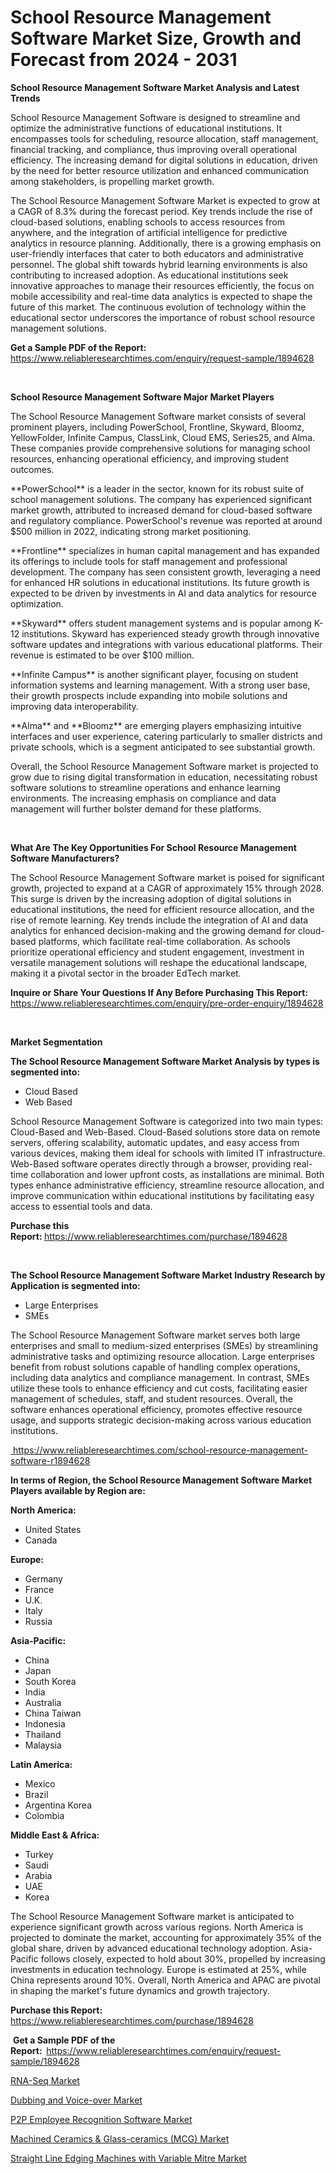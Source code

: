 <p><h1>School Resource Management Software Market Size, Growth and Forecast from 2024 - 2031</h1></p><p><strong>School Resource Management Software Market Analysis and Latest Trends</strong></p>
<p><p>School Resource Management Software is designed to streamline and optimize the administrative functions of educational institutions. It encompasses tools for scheduling, resource allocation, staff management, financial tracking, and compliance, thus improving overall operational efficiency. The increasing demand for digital solutions in education, driven by the need for better resource utilization and enhanced communication among stakeholders, is propelling market growth.</p><p>The School Resource Management Software Market is expected to grow at a CAGR of 8.3% during the forecast period. Key trends include the rise of cloud-based solutions, enabling schools to access resources from anywhere, and the integration of artificial intelligence for predictive analytics in resource planning. Additionally, there is a growing emphasis on user-friendly interfaces that cater to both educators and administrative personnel. The global shift towards hybrid learning environments is also contributing to increased adoption. As educational institutions seek innovative approaches to manage their resources efficiently, the focus on mobile accessibility and real-time data analytics is expected to shape the future of this market. The continuous evolution of technology within the educational sector underscores the importance of robust school resource management solutions.</p></p>
<p><strong>Get a Sample PDF of the Report:&nbsp;</strong> <a href="https://www.reliableresearchtimes.com/enquiry/request-sample/1894628?utm_campaign=1612&utm_medium=2&utm_source=Github&utm_content=ia&utm_term=24102024&utm_id=school-resource-management-software">https://www.reliableresearchtimes.com/enquiry/request-sample/1894628</a></p>
<p>&nbsp;</p>
<p><strong>School Resource Management Software Major Market Players</strong></p>
<p><p>The School Resource Management Software market consists of several prominent players, including PowerSchool, Frontline, Skyward, Bloomz, YellowFolder, Infinite Campus, ClassLink, Cloud EMS, Series25, and Alma. These companies provide comprehensive solutions for managing school resources, enhancing operational efficiency, and improving student outcomes.</p><p>**PowerSchool** is a leader in the sector, known for its robust suite of school management solutions. The company has experienced significant market growth, attributed to increased demand for cloud-based software and regulatory compliance. PowerSchool's revenue was reported at around $500 million in 2022, indicating strong market positioning.</p><p>**Frontline** specializes in human capital management and has expanded its offerings to include tools for staff management and professional development. The company has seen consistent growth, leveraging a need for enhanced HR solutions in educational institutions. Its future growth is expected to be driven by investments in AI and data analytics for resource optimization.</p><p>**Skyward** offers student management systems and is popular among K-12 institutions. Skyward has experienced steady growth through innovative software updates and integrations with various educational platforms. Their revenue is estimated to be over $100 million.</p><p>**Infinite Campus** is another significant player, focusing on student information systems and learning management. With a strong user base, their growth prospects include expanding into mobile solutions and improving data interoperability.</p><p>**Alma** and **Bloomz** are emerging players emphasizing intuitive interfaces and user experience, catering particularly to smaller districts and private schools, which is a segment anticipated to see substantial growth.</p><p>Overall, the School Resource Management Software market is projected to grow due to rising digital transformation in education, necessitating robust software solutions to streamline operations and enhance learning environments. The increasing emphasis on compliance and data management will further bolster demand for these platforms.</p></p>
<p>&nbsp;</p>
<p><strong>What Are The Key Opportunities For School Resource Management Software Manufacturers?</strong></p>
<p><p>The School Resource Management Software market is poised for significant growth, projected to expand at a CAGR of approximately 15% through 2028. This surge is driven by the increasing adoption of digital solutions in educational institutions, the need for efficient resource allocation, and the rise of remote learning. Key trends include the integration of AI and data analytics for enhanced decision-making and the growing demand for cloud-based platforms, which facilitate real-time collaboration. As schools prioritize operational efficiency and student engagement, investment in versatile management solutions will reshape the educational landscape, making it a pivotal sector in the broader EdTech market.</p></p>
<p><strong>Inquire or Share Your Questions If Any Before Purchasing This Report:</strong> <a href="https://www.reliableresearchtimes.com/enquiry/pre-order-enquiry/1894628?utm_campaign=1612&utm_medium=2&utm_source=Github&utm_content=ia&utm_term=24102024&utm_id=school-resource-management-software">https://www.reliableresearchtimes.com/enquiry/pre-order-enquiry/1894628</a></p>
<p>&nbsp;</p>
<p><strong>Market Segmentation</strong></p>
<p><strong>The School Resource Management Software Market Analysis by types is segmented into:</strong></p>
<p><ul><li>Cloud Based</li><li>Web Based</li></ul></p>
<p><p>School Resource Management Software is categorized into two main types: Cloud-Based and Web-Based. Cloud-Based solutions store data on remote servers, offering scalability, automatic updates, and easy access from various devices, making them ideal for schools with limited IT infrastructure. Web-Based software operates directly through a browser, providing real-time collaboration and lower upfront costs, as installations are minimal. Both types enhance administrative efficiency, streamline resource allocation, and improve communication within educational institutions by facilitating easy access to essential tools and data.</p></p>
<p><strong>Purchase this Report:&nbsp;</strong><a href="https://www.reliableresearchtimes.com/purchase/1894628?utm_campaign=1612&utm_medium=2&utm_source=Github&utm_content=ia&utm_term=24102024&utm_id=school-resource-management-software">https://www.reliableresearchtimes.com/purchase/1894628</a></p>
<p>&nbsp;</p>
<p><strong>The School Resource Management Software Market Industry Research by Application is segmented into:</strong></p>
<p><ul><li>Large Enterprises</li><li>SMEs</li></ul></p>
<p><p>The School Resource Management Software market serves both large enterprises and small to medium-sized enterprises (SMEs) by streamlining administrative tasks and optimizing resource allocation. Large enterprises benefit from robust solutions capable of handling complex operations, including data analytics and compliance management. In contrast, SMEs utilize these tools to enhance efficiency and cut costs, facilitating easier management of schedules, staff, and student resources. Overall, the software enhances operational efficiency, promotes effective resource usage, and supports strategic decision-making across various education institutions.</p></p>
<p><a href="https://www.reliableresearchtimes.com/school-resource-management-software-r1894628?utm_campaign=1612&utm_medium=2&utm_source=Github&utm_content=ia&utm_term=24102024&utm_id=school-resource-management-software">&nbsp;https://www.reliableresearchtimes.com/school-resource-management-software-r1894628</a></p>
<p><strong>In terms of Region, the School Resource Management Software Market Players available by Region are:</strong></p>
<p>
    <p> <strong> North America: </strong>
        <ul>
            <li>United States</li>
            <li>Canada</li>
        </ul>
        </p> 
    <p> <strong> Europe: </strong>
        <ul>
            <li>Germany</li>
            <li>France</li>
            <li>U.K.</li>
            <li>Italy</li>
            <li>Russia</li>
        </ul>
        </p> 
    <p> <strong> Asia-Pacific: </strong>
        <ul>
            <li>China</li>
            <li>Japan</li>
            <li>South Korea</li>
            <li>India</li>
            <li>Australia</li>
            <li>China Taiwan</li>
            <li>Indonesia</li>
            <li>Thailand</li>
            <li>Malaysia</li>
        </ul>
        </p> 
    <p> <strong> Latin America: </strong>
        <ul>
            <li>Mexico</li>
            <li>Brazil</li>
            <li>Argentina Korea</li>
            <li>Colombia</li>
        </ul>
        </p> 
    <p> <strong> Middle East & Africa: </strong>
        <ul>
            <li>Turkey</li>
            <li>Saudi</li>
            <li>Arabia</li>
            <li>UAE</li>
            <li>Korea</li>
        </ul>
    </p>
    </p>
<p><p>The School Resource Management Software market is anticipated to experience significant growth across various regions. North America is projected to dominate the market, accounting for approximately 35% of the global share, driven by advanced educational technology adoption. Asia-Pacific follows closely, expected to hold about 30%, propelled by increasing investments in education technology. Europe is estimated at 25%, while China represents around 10%. Overall, North America and APAC are pivotal in shaping the market's future dynamics and growth trajectory.</p></p>
<p><strong>Purchase this Report: </strong><a href="https://www.reliableresearchtimes.com/purchase/1894628?utm_campaign=1612&utm_medium=2&utm_source=Github&utm_content=ia&utm_term=24102024&utm_id=school-resource-management-software">https://www.reliableresearchtimes.com/purchase/1894628</a></p>
<p>&nbsp;<strong>Get a Sample PDF of the Report:&nbsp;&nbsp;</strong><a href="https://www.reliableresearchtimes.com/enquiry/request-sample/1894628?utm_campaign=1612&utm_medium=2&utm_source=Github&utm_content=ia&utm_term=24102024&utm_id=school-resource-management-software">https://www.reliableresearchtimes.com/enquiry/request-sample/1894628</a></p>
<p><strong></strong></p>
<p><p><a href="https://www.linkedin.com/pulse/rna-seq-market-strategic-insights-product-evolution-segmentation-8wvec?utm_campaign=1612&utm_medium=2&utm_source=Github&utm_content=ia&utm_term=24102024&utm_id=school-resource-management-software">RNA-Seq Market</a></p><p><a href="https://www.linkedin.com/pulse/global-dubbing-voice-over-market-trends-insights-growth-ohsfc?utm_campaign=1612&utm_medium=2&utm_source=Github&utm_content=ia&utm_term=24102024&utm_id=school-resource-management-software">Dubbing and Voice-over Market</a></p><p><a href="https://www.linkedin.com/pulse/p2p-employee-recognition-software-revenue-growth-report-2024-fanwf?utm_campaign=1612&utm_medium=2&utm_source=Github&utm_content=ia&utm_term=24102024&utm_id=school-resource-management-software">P2P Employee Recognition Software Market</a></p><p><a href="https://www.linkedin.com/pulse/global-machined-ceramics-glass-ceramics-mcg-147-cagr-forecast-hwipc?utm_campaign=1612&utm_medium=2&utm_source=Github&utm_content=ia&utm_term=24102024&utm_id=school-resource-management-software">Machined Ceramics & Glass-ceramics (MCG) Market</a></p><p><a href="https://www.linkedin.com/pulse/straight-line-edging-machines-variable-mitre-landscape-product-shrdf?utm_campaign=1612&utm_medium=2&utm_source=Github&utm_content=ia&utm_term=24102024&utm_id=school-resource-management-software">Straight Line Edging Machines with Variable Mitre Market</a></p></p>